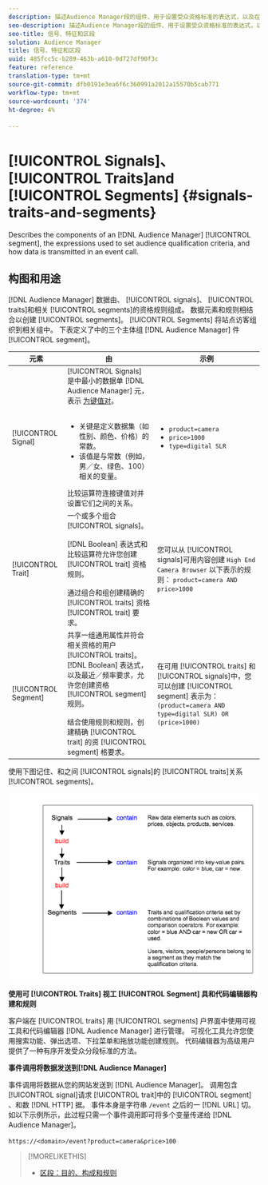 ```yaml
---
description: 描述Audience Manager段的组件、用于设置受众资格标准的表达式，以及在事件呼叫中如何传输数据。
seo-description: 描述Audience Manager段的组件、用于设置受众资格标准的表达式，以及在事件呼叫中如何传输数据。
seo-title: 信号、特征和区段
solution: Audience Manager
title: 信号、特征和区段
uuid: 485fcc5c-b289-463b-a610-0d727df90f3c
feature: reference
translation-type: tm+mt
source-git-commit: dfb0191e3ea6f6c360991a2012a15570b5cab771
workflow-type: tm+mt
source-wordcount: '374'
ht-degree: 4%

---
```



# [!UICONTROL Signals]、 [!UICONTROL Traits]and [!UICONTROL Segments] {#signals-traits-and-segments}

Describes the components of an [!DNL Audience Manager] [!UICONTROL segment], the expressions used to set audience qualification criteria, and how data is transmitted in an event call.

## 构图和用途

[!DNL Audience Manager] 数据由、 [!UICONTROL signals]、 [!UICONTROL traits]和相关 [!UICONTROL segments]的资格规则组成。 数据元素和规则相结合以创建 [!UICONTROL segments]。 [!UICONTROL Segments] 将站点访客组织到相关组中。 下表定义了中的三个主体组 [!DNL Audience Manager] 件 [!UICONTROL segment]。

| 元素 | 由 | 示例 |
|---|---|---|
| [!UICONTROL Signal] | [!UICONTROL Signals] 是中最小的数据单 [!DNL Audience Manager] 元，表示 [为键值对](../reference/key-value-pairs-explained.md)。<br><br><ul><li>关键是定义数据集（如性别、颜色、价格）的常数。</li><li>该值是与常数（例如，男／女、绿色、100）相关的变量。</li></ul>比较运算符连接键值对并设置它们之间的关系。 | <ul><li>`product=camera`</li><li>`price>1000`</li><li>`type=digital SLR`</li></ul> |
| [!UICONTROL Trait] | 一个或多个组合 [!UICONTROL signals]。<br><br> [!DNL Boolean] 表达式和比较运算符允许您创建 [!UICONTROL trait] 资格规则。 <br><br>通过组合和组创建精确的 [!UICONTROL traits] 资格 [!UICONTROL trait] 要求。 | 您可以从 [!UICONTROL signals]可用内容创建 `High End Camera Browser` 以下表示的规则： `product=camera AND price>1000` |
| [!UICONTROL Segment] | 共享一组通用属性并符合相关资格的用户 [!UICONTROL traits]。 [!DNL Boolean] 表达式，以及最近／频率要求，允许您创建资格 [!UICONTROL segment] 规则。<br><br> 结合使用规则和规则，创建精确 [!UICONTROL trait] 的资 [!UICONTROL segment] 格要求。 | 在可用 [!UICONTROL traits] 和 [!UICONTROL signals]中，您可以创建 [!UICONTROL segment] 表示为：`(product=camera AND type=digital SLR) OR (price>1000)` |

使用下图记住、和之间 [!UICONTROL signals]的 [!UICONTROL traits]关系 [!UICONTROL segments]。

![](assets/signals-traits-segments.png)

**使用可 [!UICONTROL Traits] 视工 [!UICONTROL Segment] 具和代码编辑器构建和规则**

客户端在 [!UICONTROL traits] 用 [!UICONTROL segments] 户界面中使用可视工具和代码编辑器 [!DNL Audience Manager] 进行管理。 可视化工具允许您使用搜索功能、弹出选项、下拉菜单和拖放功能创建规则。 代码编辑器为高级用户提供了一种有序开发受众分段标准的方法。

**事件调用将数据发送到[!DNL Audience Manager]**

事件调用将数据从您的网站发送到 [!DNL Audience Manager]。 调用包含 [!UICONTROL signal]请求 [!UICONTROL trait]中的 [!UICONTROL segment] 、和数 [!DNL HTTP] 据。 事件本身是字符串 `/event` 之后的一 [!DNL URL] 切。 如以下示例所示，此过程只需一个事件调用即可将多个变量传递给 [!DNL Audience Manager]。

`https://<domain>/event?product=camera&price>100`

>[!MORELIKETHIS]
>
>* [区段：目的、构成和规则](../features/segments/segments-purpose.md)

